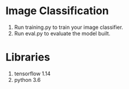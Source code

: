 # Image Classification

1. Run training.py to train your image classifier.
2. Run eval.py to evaluate the model built.

# Libraries 

1. tensorflow 1.14
2. python 3.6
